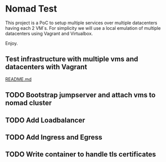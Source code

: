 # Nomad Test 

This project is a PoC to setup multiple services over multiple datacenters having each 2 VM`s.
For simplicity we will use a local emulation of multiple datacenters using Vagrant and Virtualbox.

Enjoy.

## Test infrastructure with multiple vms and datacenters with Vagrant

[README.md](infrastructure/README.md)

## TODO Bootstrap jumpserver and attach vms to nomad cluster

## TODO Add Loadbalancer

## TODO Add Ingress and Egress

## TODO Write container to handle tls certificates
